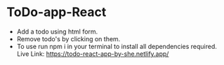 # ToDo-app-React
* Add a todo using html form.
* Remove todo's by clicking on them.
* To use run npm i in your terminal to install all dependencies required. 
Live Link: https://todo-react-app-by-she.netlify.app/
